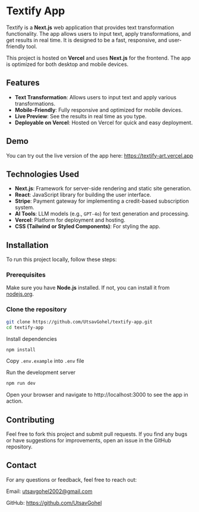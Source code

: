 # Textify App

Textify is a **Next.js** web application that provides text transformation functionality. The app allows users to input text, apply transformations, and get results in real time. It is designed to be a fast, responsive, and user-friendly tool.

This project is hosted on **Vercel** and uses **Next.js** for the frontend. The app is optimized for both desktop and mobile devices.

## Features

- **Text Transformation**: Allows users to input text and apply various transformations.
- **Mobile-Friendly**: Fully responsive and optimized for mobile devices.
- **Live Preview**: See the results in real time as you type.
- **Deployable on Vercel**: Hosted on Vercel for quick and easy deployment.

## Demo

You can try out the live version of the app here: https://textify-art.vercel.app

## Technologies Used

- **Next.js**: Framework for server-side rendering and static site generation.
- **React**: JavaScript library for building the user interface.
- **Stripe**: Payment gateway for implementing a credit-based subscription system.
- **AI Tools**: LLM models (e.g., `GPT-4o`) for text generation and processing.
- **Vercel**: Platform for deployment and hosting.
- **CSS (Tailwind or Styled Components)**: For styling the app.

## Installation

To run this project locally, follow these steps:

### Prerequisites

Make sure you have **Node.js** installed. If not, you can install it from [nodejs.org](https://nodejs.org/).

### Clone the repository

```bash
git clone https://github.com/UtsavGohel/textify-app.git
cd textify-app
```
Install dependencies

```bash
npm install
```

Copy `.env.example` into `.env` file

Run the development server

```bash
npm run dev
```

Open your browser and navigate to http://localhost:3000 to see the app in action.



## Contributing

Feel free to fork this project and submit pull requests. If you find any bugs or have suggestions for improvements, open an issue in the GitHub repository.


## Contact

For any questions or feedback, feel free to reach out:

Email: utsavgohel2002@gmail.com

GitHub: https://github.com/UtsavGohel
